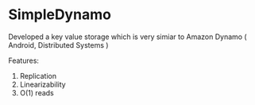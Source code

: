 # SimpleDynamo
Developed a key value storage which is very simiar to Amazon Dynamo ( Android, Distributed Systems )

Features:

1) Replication
2) Linearizability
3) O(1) reads
